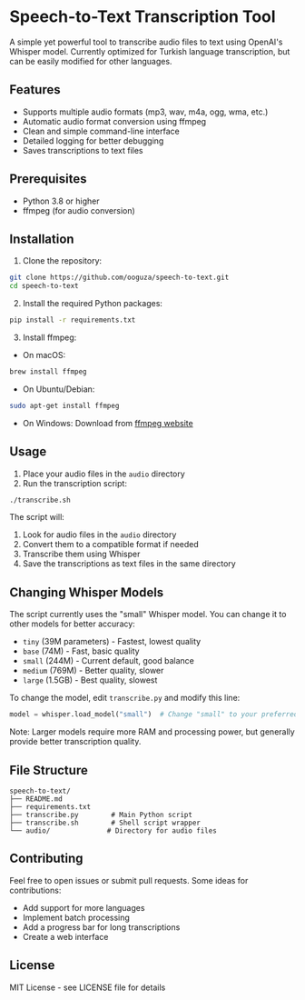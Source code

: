 # Speech-to-Text Transcription Tool

A simple yet powerful tool to transcribe audio files to text using OpenAI's Whisper model. Currently optimized for Turkish language transcription, but can be easily modified for other languages.

## Features

- Supports multiple audio formats (mp3, wav, m4a, ogg, wma, etc.)
- Automatic audio format conversion using ffmpeg
- Clean and simple command-line interface
- Detailed logging for better debugging
- Saves transcriptions to text files

## Prerequisites

- Python 3.8 or higher
- ffmpeg (for audio conversion)

## Installation

1. Clone the repository:
```bash
git clone https://github.com/ooguza/speech-to-text.git
cd speech-to-text
```

2. Install the required Python packages:
```bash
pip install -r requirements.txt
```

3. Install ffmpeg:
- On macOS:
```bash
brew install ffmpeg
```
- On Ubuntu/Debian:
```bash
sudo apt-get install ffmpeg
```
- On Windows:
Download from [ffmpeg website](https://ffmpeg.org/download.html)

## Usage

1. Place your audio files in the `audio` directory
2. Run the transcription script:
```bash
./transcribe.sh
```

The script will:
1. Look for audio files in the `audio` directory
2. Convert them to a compatible format if needed
3. Transcribe them using Whisper
4. Save the transcriptions as text files in the same directory

## Changing Whisper Models

The script currently uses the "small" Whisper model. You can change it to other models for better accuracy:

- `tiny` (39M parameters) - Fastest, lowest quality
- `base` (74M) - Fast, basic quality
- `small` (244M) - Current default, good balance
- `medium` (769M) - Better quality, slower
- `large` (1.5GB) - Best quality, slowest

To change the model, edit `transcribe.py` and modify this line:
```python
model = whisper.load_model("small")  # Change "small" to your preferred model
```

Note: Larger models require more RAM and processing power, but generally provide better transcription quality.

## File Structure

```
speech-to-text/
├── README.md
├── requirements.txt
├── transcribe.py        # Main Python script
├── transcribe.sh        # Shell script wrapper
└── audio/              # Directory for audio files
```

## Contributing

Feel free to open issues or submit pull requests. Some ideas for contributions:
- Add support for more languages
- Implement batch processing
- Add a progress bar for long transcriptions
- Create a web interface

## License

MIT License - see LICENSE file for details
